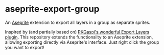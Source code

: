 # aseprite-export-group
An [Aseprite](https://www.aseprite.org/) extension to export all layers in a group as separate sprites.

Inspired by (and partially based on) [PKGaspi's wonderful Export Layers plugin](https://github.com/PKGaspi/AsepriteScripts/tree/main). This repository extends the functionality to an Aseprite extension, allowing exporting directly via Aseprite's interface. Just right click the group you want to export!

